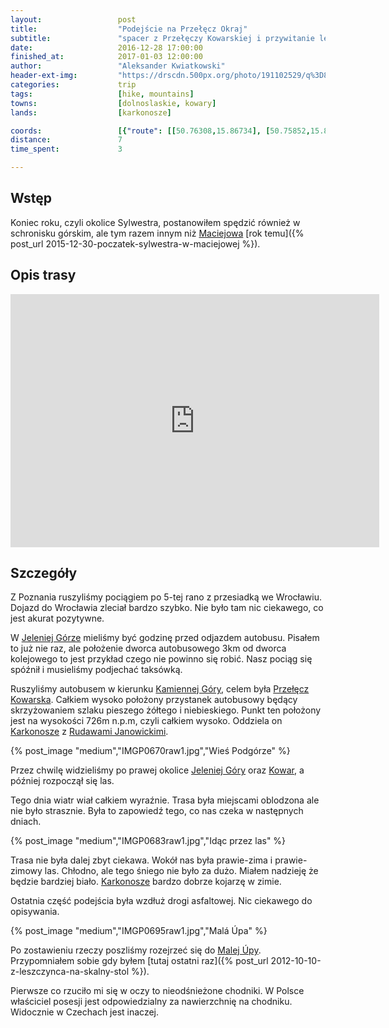 ```yaml
---
layout:                 post
title:                  "Podejście na Przełęcz Okraj"
subtitle:               "spacer z Przełęczy Kowarskiej i przywitanie lekko oblodzone Karkonosze"
date:                   2016-12-28 17:00:00
finished_at:            2017-01-03 12:00:00
author:                 "Aleksander Kwiatkowski"
header-ext-img:         "https://drscdn.500px.org/photo/191102529/q%3D80_m%3D2000/ab49bb8cb37510f931da133b75ffa9c6"
categories:             trip
tags:                   [hike, mountains]
towns:                  [dolnoslaskie, kowary]
lands:                  [karkonosze]

coords:                 [{"route": [[50.76308,15.86734], [50.75852,15.85859], [50.74793,15.84614], [50.74804,15.83301], [50.74690,15.82340], [50.74366,15.81919], [50.74385,15.81597]], "type": "hike"}]
distance:               7
time_spent:             3

---
```


[wiki-maciejowa]: https://pl.wikipedia.org/wiki/Bac%C3%B3wka_PTTK_na_Maciejowej
[wiki-przelecz-kowarska]: https://pl.wikipedia.org/wiki/Prze%C5%82%C4%99cz_Kowarska
[wiki-karkonosze]: https://pl.wikipedia.org/wiki/Karkonosze
[wiki-rudawy]: https://pl.wikipedia.org/wiki/Rudawy_Janowickie
[wiki-kamienna-gora]: https://pl.wikipedia.org/wiki/Kamienna_G%C3%B3ra
[wiki-jelenia-gora]: https://pl.wikipedia.org/wiki/Jelenia_G%C3%B3ra
[wiki-kowary]: https://pl.wikipedia.org/wiki/Kowary
[wiki-mala-upa]: https://pl.wikipedia.org/wiki/Mal%C3%A1_%C3%9Apa

Wstęp
-----

Koniec roku, czyli okolice Sylwestra, postanowiłem spędzić również w schronisku
górskim, ale tym razem innym niż [Maciejowa][wiki-maciejowa] [rok temu]({% post_url 2015-12-30-poczatek-sylwestra-w-maciejowej %}).

Opis trasy
----------

<iframe height='405' width='590' frameborder='0' allowtransparency='true' scrolling='no' src='https://www.strava.com/activities/818475281/embed/dfdb09fe7f35a6bdf9e68b1bc8d21311055c8d17'></iframe>

Szczegóły
---------

Z Poznania ruszyliśmy pociągiem po 5-tej rano z przesiadką we Wrocławiu. Dojazd
do Wrocławia zleciał bardzo szybko. Nie było tam nic ciekawego, co jest
akurat pozytywne.

W [Jeleniej Górze][wiki-jelenia-gora] mieliśmy być godzinę przed odjazdem
autobusu. Pisałem to już nie raz, ale położenie dworca autobusowego 3km od
dworca kolejowego to jest przykład czego nie powinno się robić.
Nasz pociąg się spóźnił i musieliśmy podjechać taksówką.

Ruszyliśmy autobusem w kierunku [Kamiennej Góry][wiki-kamienna-gora], celem
była [Przełęcz Kowarska][wiki-przelecz-kowarska]. Całkiem wysoko położony
przystanek autobusowy będący skrzyżowaniem szlaku pieszego żółtego i
niebieskiego. Punkt ten położony
jest na wysokości 726m n.p.m, czyli całkiem wysoko. Oddziela on
[Karkonosze][wiki-karkonosze] z [Rudawami Janowickimi][wiki-rudawy].

{% post_image "medium","IMGP0670raw1.jpg","Wieś Podgórze" %}

Przez chwilę widzieliśmy po prawej okolice [Jeleniej Góry][wiki-jelenia-gora]
oraz [Kowar][wiki-kowary], a później rozpoczął się las.

Tego dnia wiatr wiał całkiem wyraźnie. Trasa była miejscami oblodzona ale nie było
strasznie. Była to zapowiedź tego, co nas czeka w następnych dniach.

{% post_image "medium","IMGP0683raw1.jpg","Idąc przez las" %}

Trasa nie była dalej zbyt ciekawa. Wokół nas była prawie-zima i prawie-zimowy
las. Chłodno, ale tego śniego nie było za dużo. Miałem nadzieję że będzie bardziej
biało. [Karkonosze][wiki-karkonosze] bardzo dobrze kojarzę w zimie.

Ostatnia część podejścia była wzdłuż drogi asfaltowej. Nic ciekawego
do opisywania.

{% post_image "medium","IMGP0695raw1.jpg","Malá Úpa" %}

Po zostawieniu rzeczy poszliśmy rozejrzeć się do [Malej Úpy][wiki-mala-upa].
Przypomniałem sobie gdy byłem
[tutaj ostatni raz]({% post_url 2012-10-10-z-leszczynca-na-skalny-stol %}).

Pierwsze co rzuciło mi się w oczy to nieodśnieżone chodniki. W Polsce
właściciel posesji jest odpowiedzialny za nawierzchnię na chodniku. Widocznie
w Czechach jest inaczej.
